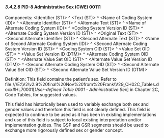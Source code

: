 #### *3.4.2.8* PID-8 Administrative Sex (CWE) 00111

Components: &lt;Identifier (ST)> ^ &lt;Text (ST)> ^ &lt;Name of Coding System (ID)> ^ &lt;Alternate Identifier (ST)> ^ &lt;Alternate Text (ST)> ^ &lt;Name of Alternate Coding System (ID)> ^ &lt;Coding System Version ID (ST)> ^ &lt;Alternate Coding System Version ID (ST)> ^ &lt;Original Text (ST)> ^ &lt;Second Alternate Identifier (ST)> ^ &lt;Second Alternate Text (ST)> ^ &lt;Name of Second Alternate Coding System (ID)> ^ &lt;Second Alternate Coding System Version ID (ST)> ^ &lt;Coding System OID (ST)> ^ &lt;Value Set OID (ST)> ^ &lt;Value Set Version ID (DTM)> ^ &lt;Alternate Coding System OID (ST)> ^ &lt;Alternate Value Set OID (ST)> ^ &lt;Alternate Value Set Version ID (DTM)> ^ &lt;Second Alternate Coding System OID (ST)> ^ &lt;Second Alternate Value Set OID (ST)> ^ &lt;Second Alternate Value Set Version ID (DTM)>

Definition: This field contains the patient’s sex. Refer to file:///E:\V2\v2.9%20final%20Nov%20from%20Frank\V29_CH02C_Tables.docx#HL70001[_User-defined_ _Table 0001 -_ _Administrative Sex_] in Chapter 2C, Code Tables, for suggested values.

This field has historically been used to variably exchange both sex and gender values and therefore this field is not clearly defined. This field is expected to continue to be used as it has been in existing implementations and use of this field is subject to local existing interpretation and/or implementation guides. The GSP and GSR segments should be used to exchange more rigorously defined sex or gender concept.
